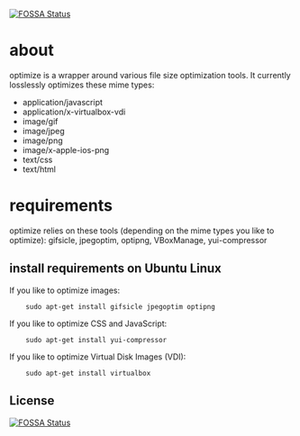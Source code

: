 [![FOSSA Status](https://app.fossa.io/api/projects/git%2Bgithub.com%2Fnohn%2Foptimize.svg?type=shield)](https://app.fossa.io/projects/git%2Bgithub.com%2Fnohn%2Foptimize?ref=badge_shield)

about
=====

optimize is a wrapper around various file size optimization tools. It
currently losslessly optimizes these mime types:

* application/javascript
* application/x-virtualbox-vdi
* image/gif
* image/jpeg
* image/png
* image/x-apple-ios-png
* text/css
* text/html

requirements
============

optimize relies on these tools (depending on the mime types you like
to optimize): gifsicle, jpegoptim, optipng, VBoxManage, yui-compressor

install requirements on Ubuntu Linux
------------------------------------

If you like to optimize images:

        sudo apt-get install gifsicle jpegoptim optipng

If you like to optimize CSS and JavaScript:

        sudo apt-get install yui-compressor

If you like to optimize Virtual Disk Images (VDI):

        sudo apt-get install virtualbox


## License
[![FOSSA Status](https://app.fossa.io/api/projects/git%2Bgithub.com%2Fnohn%2Foptimize.svg?type=large)](https://app.fossa.io/projects/git%2Bgithub.com%2Fnohn%2Foptimize?ref=badge_large)